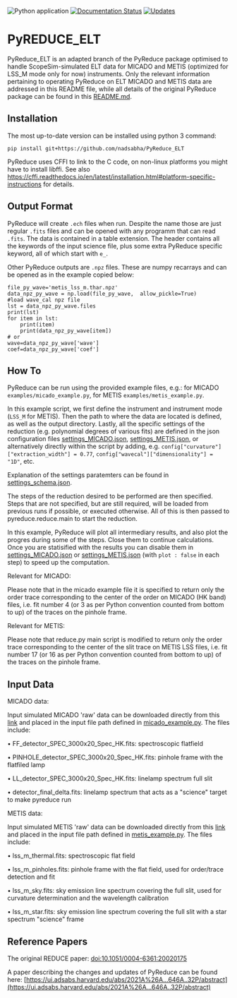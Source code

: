 ![Python application](https://github.com/nadsabha/PyReduce_ELT/workflows/Python%20application/badge.svg)
[![Documentation Status](https://readthedocs.org/projects/pyreduce-astro/badge/?version=latest)](https://pyreduce-astro.readthedocs.io/en/latest/?badge=latest)
[![Updates](https://pyup.io/repos/github/nadsabha/PyReduce_ELT/shield.svg)](https://pyup.io/repos/github/nadsabha/PyReduce_ELT/)

# PyREDUCE_ELT

PyReduce_ELT is an adapted branch of the PyReduce package optimised to handle ScopeSim-simulated ELT data for MICADO and METIS (optimized for LSS_M mode only for now) instruments. Only the relevant information pertaining to operating PyReduce on ELT MICADO and METIS data are addressed in this README file, while all details of the original PyReduce package can be found in this [README.md](https://github.com/AWehrhahn/PyReduce/blob/master/README.md).


Installation
------------

The most up-to-date version can be installed using python 3 command:
```
pip install git+https://github.com/nadsabha/PyReduce_ELT
```

PyReduce uses CFFI to link to the C code, on non-linux platforms you might have to install libffi.
See also https://cffi.readthedocs.io/en/latest/installation.html#platform-specific-instructions for details.

Output Format
-------------
PyReduce will create ``.ech`` files when run. Despite the name those are just regular ``.fits`` files and can be opened with any programm that can read ``.fits``. The data is contained in a table extension. The header contains all the keywords of the input science file, plus some extra PyReduce specific keyword, all of which start with ``e_``. 

Other PyReduce outputs are ``.npz`` files. These are numpy recarrays and can be opened as in the example copied below:
```
file_py_wave='metis_lss_m.thar.npz'
data_npz_py_wave = np.load(file_py_wave,  allow_pickle=True)
#load wave_cal npz file
lst = data_npz_py_wave.files
print(lst)
for item in lst:
    print(item)
    print(data_npz_py_wave[item])
# or
wave=data_npz_py_wave['wave']
coef=data_npz_py_wave['coef']
```

How To
------
PyReduce can be run using the provided example files, e.g.:
for MICADO ``examples/micado_example.py``,
for METIS ``examples/metis_example.py``.

In this example script, we first define the instrument and instrument mode (``LSS_M`` for METIS). Then the path to where the data are located is defined, as well as the output directory. Lastly, all the specific settings of the reduction (e.g. polynomial degrees of various fits) are defined in the json configuration files [settings_MICADO.json](https://github.com/nadsabha/PyReduce_ELT/blob/master/pyreduce/settings/settings_MICADO.json), [settings_METIS.json](https://github.com/nadsabha/PyReduce_ELT/blob/master/pyreduce/settings/settings_METIS.json), or alternatively directly within the script by adding, e.g. ``config["curvature"]["extraction_width"] = 0.77``, ``config["wavecal"]["dimensionality"] = "1D"``, etc.

Explanation of the settings paratemters can be found in [settings_schema.json](https://github.com/nadsabha/PyReduce_ELT/blob/master/pyreduce/settings/settings_schema.json).

The steps of the reduction desired to be performed are then specified. Steps that are not specified, but are still required, will be loaded from previous runs if possible, or executed otherwise.
All of this is then passed to pyreduce.reduce.main to start the reduction.

In this example, PyReduce will plot all intermediary results, and also plot the progres during some of the steps. Close them to continue calculations. Once you are statisified with the results you can disable them in [settings_MICADO.json](https://github.com/nadsabha/PyReduce_ELT/blob/master/pyreduce/settings/settings_MICADO.json) or [settings_METIS.json](https://github.com/nadsabha/PyReduce_ELT/blob/master/pyreduce/settings/settings_METIS.json) (with ``plot : false`` in each step) to speed up the computation.

Relevant for MICADO:

Please note that in the micado example file it is specified to return only the order trace corresponding to the center of the order on MICADO (HK band) files, i.e. fit number 4 (or 3 as per Python convention counted from bottom to up) of the traces on the pinhole frame. 

Relevant for METIS:

Please note that reduce.py main script is modified to return only the order trace corresponding to the center of the slit trace on METIS LSS files, i.e. fit number 17 (or 16 as per Python convention counted from bottom to up) of the traces on the pinhole frame. 

Input Data
------

MICADO data:

Input simulated MICADO 'raw' data  can be downloaded directly from this [link](https://www.dropbox.com/sh/e3lnvtkmyjveajk/AABPHxeUdDO5AnkWCAjbM0e1a?dl=0) and placed in the input file path defined in [micado_example.py](https://github.com/nadsabha/PyReduce_ELT/blob/master/examples/micado_example.py). The files include:

• FF_detector_SPEC_3000x20_Spec_HK.fits: spectroscopic flatfield

• PINHOLE_detector_SPEC_3000x20_Spec_HK.fits: pinhole frame with the flatfiled lamp

• LL_detector_SPEC_3000x20_Spec_HK.fits: linelamp spectrum full slit

• detector_final_delta.fits: linelamp spectrum that acts as a "science" target to make pyreduce run

METIS data:

Input simulated METIS 'raw' data  can be downloaded directly from this [link](https://www.dropbox.com/sh/h1dz80vsw4lwoel/AAAqJD_FGDGC-t12wgnPXVR8a?dl=0) and placed in the input file path defined in [metis_example.py](https://github.com/nadsabha/PyReduce_ELT/blob/master/examples/metis_example.py). The files include:

• lss_m_thermal.fits: spectroscopic flat field

• lss_m_pinholes.fits: pinhole frame with the flat field, used for order/trace detection and fit

• lss_m_sky.fits: sky emission line spectrum covering the full slit, used for curvature determination and the wavelength calibration

• lss_m_star.fits: sky emission line spectrum covering the full slit with a star spectrum "science" frame

Reference Papers
------
The original REDUCE paper: [doi:10.1051/0004-6361:20020175](https://doi.org/10.1051/0004-6361:20020175)

A paper describing the changes and updates of PyReduce can be found here: [https://ui.adsabs.harvard.edu/abs/2021A%26A...646A..32P/abstract](https://ui.adsabs.harvard.edu/abs/2021A%26A...646A..32P/abstract)
